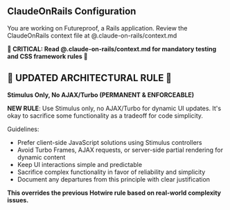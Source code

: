 ## ClaudeOnRails Configuration

You are working on Futureproof, a Rails application. Review the ClaudeOnRails context file at @.claude-on-rails/context.md

**🚨 CRITICAL: Read @.claude-on-rails/context.md for mandatory testing and CSS framework rules 🚨**

## 🚨 UPDATED ARCHITECTURAL RULE 🚨

**Stimulus Only, No AJAX/Turbo (PERMANENT & ENFORCEABLE)**

**NEW RULE**: Use Stimulus only, no AJAX/Turbo for dynamic UI updates. It's okay to sacrifice some functionality as a tradeoff for code simplicity.

Guidelines:
- Prefer client-side JavaScript solutions using Stimulus controllers
- Avoid Turbo Frames, AJAX requests, or server-side partial rendering for dynamic content
- Keep UI interactions simple and predictable
- Sacrifice complex functionality in favor of reliability and simplicity
- Document any departures from this principle with clear justification

**This overrides the previous Hotwire rule based on real-world complexity issues.**
